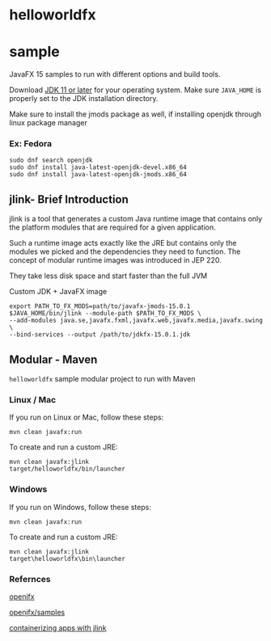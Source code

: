 # helloworldfx
# sample

JavaFX 15 samples to run with different options and build tools.

Download [JDK 11 or later](http://jdk.java.net/) for your operating system.
Make sure `JAVA_HOME` is properly set to the JDK installation directory.

Make sure to install the jmods package as well, if installing openjdk through linux package manager

### Ex: Fedora
    sudo dnf search openjdk
    sudo dnf install java-latest-openjdk-devel.x86_64
    sudo dnf install java-latest-openjdk-jmods.x86_64

## jlink- Brief Introduction
jlink is a tool that generates a custom Java runtime image that contains only the platform modules that are required for a given application.

Such a runtime image acts exactly like the JRE but contains only the modules we picked and the dependencies they need to function. The concept of modular runtime images was introduced in JEP 220.

They take less disk space and start faster than the full JVM

Custom JDK + JavaFX image

    export PATH_TO_FX_MODS=path/to/javafx-jmods-15.0.1
    $JAVA_HOME/bin/jlink --module-path $PATH_TO_FX_MODS \
    --add-modules java.se,javafx.fxml,javafx.web,javafx.media,javafx.swing \
    --bind-services --output /path/to/jdkfx-15.0.1.jdk


## Modular - Maven

`helloworldfx` sample modular project to run with Maven

### Linux / Mac

If you run on Linux or Mac, follow these steps:

    mvn clean javafx:run

To create and run a custom JRE:

    mvn clean javafx:jlink
    target/helloworldfx/bin/launcher

### Windows

If you run on Windows, follow these steps:

    mvn clean javafx:run

To create and run a custom JRE:

    mvn clean javafx:jlink
    target\helloworldfx\bin\launcher


### Refernces

[openjfx](https://openjfx.io/openjfx-docs/#introduction)

[openjfx/samples](https://github.com/openjfx/samples)

[containerizing apps with jlink](https://blogs.oracle.com/javamagazine/containerizing-apps-with-jlink)